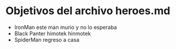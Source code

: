 # Objetivos del archivo heroes.md

* IronMan este man murio y no lo esperaba
* Black Panter himotek hinmotek
* SpiderMan regreso a casa